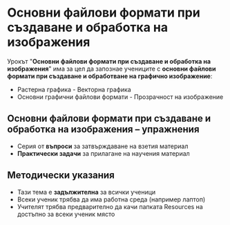 # Основни файлови формати при създаване и обработка на изображения 

Урокът "**Основни файлови формати при създаване и обработка на изображения**" има за цел да запознае учениците с **основни файлови формати при създаване и обработване на графично изображение**:
  - Растерна графика
  ͏- Векторна графика
  - Основни графични файлови формати
  -͏ Прозрачност на изображение

## Основни файлови формати при създаване и обработка на изображения – упражнения
  - Серия от **въпроси** за затвърждаване на взетия материал
  - **Практически задачи** за прилагане на научения материал

## Методически указания
  - Тази тема е **задължителна** за всички ученици
  - Всеки ученик трябва да има работна среда (например лаптоп)
  - Учителят трябва предварително да качи папката Resources на достъпно за всеки ученик място
